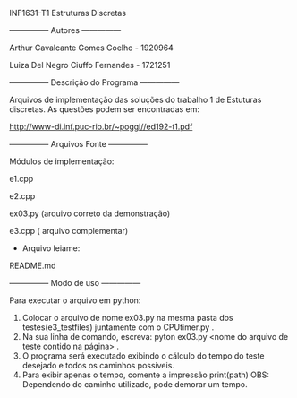 
INF1631-T1 Estruturas Discretas

————— Autores —————

Arthur Cavalcante Gomes Coelho - 1920964

Luiza Del Negro Ciuffo Fernandes - 1721251


————— Descrição do Programa —————

Arquivos de implementação das soluções do trabalho 1 de Estuturas discretas.
As questões podem ser encontradas em:

http://www-di.inf.puc-rio.br/~poggi//ed192-t1.pdf

————— Arquivos Fonte —————

Módulos de implementação: 

e1.cpp

e2.cpp

ex03.py (arquivo correto da demonstração)

e3.cpp ( arquivo complementar)

- Arquivo leiame:

README.md



————— Modo de uso ————— 

Para executar o arquivo em python:
 1) Colocar o arquivo de nome ex03.py na mesma pasta dos testes(e3_testfiles) juntamente com o CPUtimer.py .
 2) Na sua linha de comando, escreva: pyton ex03.py <nome do arquivo de teste contido na página> .
 3) O programa será executado exibindo o cálculo do tempo do teste desejado e todos os caminhos possíveis.
 4) Para exibir apenas o tempo, comente a impressão print(path)
 OBS: Dependendo do caminho utilizado, pode demorar um tempo.
